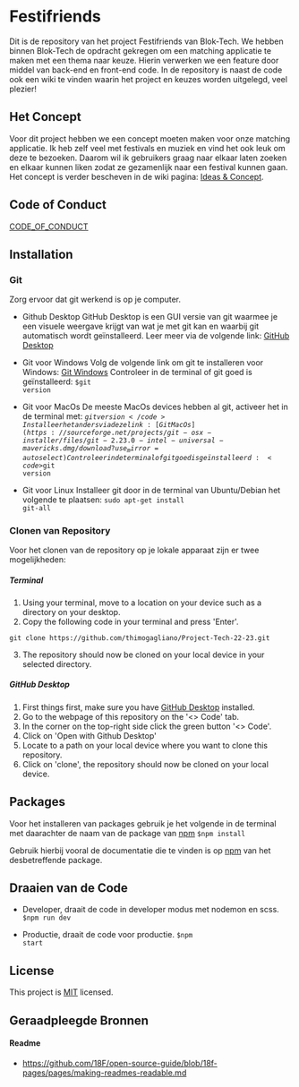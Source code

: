 # Festifriends

Dit is de repository van het project Festifriends van Blok-Tech. We hebben binnen Blok-Tech de opdracht gekregen om een matching applicatie te maken met een thema naar keuze. Hierin verwerken we een feature door middel van back-end en front-end code. In de repository is naast de code ook een wiki te vinden waarin het project en keuzes worden uitgelegd, veel plezier!

## Het Concept
Voor dit project hebben we een concept moeten maken voor onze matching applicatie. Ik heb zelf veel met festivals en muziek en vind het ook leuk om deze te bezoeken. Daarom wil ik gebruikers graag naar elkaar laten zoeken en elkaar kunnen liken zodat ze gezamenlijk naar een festival kunnen gaan. Het concept is verder bescheven in de wiki pagina: [Ideas & Concept](https://github.com/thimogagliano/Project-Tech-22-23/wiki/Concept).

## Code of Conduct
[CODE_OF_CONDUCT](https://github.com/thimogagliano/Project-Tech-22-23/blob/main/CODE_OF_CONDUCT.md)

## Installation

### Git
Zorg ervoor dat git werkend is op je computer.

* Github Desktop
GitHub Desktop is een GUI versie van git waarmee je een visuele weergave krijgt van wat je met git kan en waarbij git automatisch wordt geïnstalleerd. Leer meer via de volgende link: [GitHub Desktop](https://desktop.github.com/)

* Git voor Windows
Volg de volgende link om git te installeren voor Windows: [Git Windows](https://gitforwindows.org/)
Controleer in de terminal of git goed is geïnstalleerd:
<code>$git version</code>

* Git voor MacOs
De meeste MacOs devices hebben al git, activeer het in de terminal met:
<code>$git version</code>
Installeer het anders via deze link: [Git MacOs](https://sourceforge.net/projects/git-osx-installer/files/git-2.23.0-intel-universal-mavericks.dmg/download?use_mirror=autoselect)
Controleer in de terminal of git goed is geïnstalleerd:
<code>$git version</code>

* Git voor Linux
Installeer git door in de terminal van Ubuntu/Debian het volgende te plaatsen:
<code>sudo apt-get install git-all</code>

### Clonen van Repository
Voor het clonen van de repository op je lokale apparaat zijn er twee mogelijkheden:

##### Terminal
1. Using your terminal, move to a location on your device such as a directory on your desktop.
2. Copy the following code in your terminal and press 'Enter'. 
```
git clone https://github.com/thimogagliano/Project-Tech-22-23.git
```
3. The repository should now be cloned on your local device in your selected directory.

##### GitHub Desktop
1. First things first, make sure you have [GitHub Desktop](https://desktop.github.com/) installed.
2. Go to the webpage of this repository on the '<> Code' tab.
3. In the corner on the top-right side click the green button '<> Code'.
4. Click on 'Open with Github Desktop'
5. Locate to a path on your local device where you want to clone this repository.
6. Click on 'clone', the repository should now be cloned on your local device.

## Packages
Voor het installeren van packages gebruik je het volgende in de terminal met daarachter de naam van de package van [npm](https://www.npmjs.com/)
<code>$npm install</code>

Gebruik hierbij vooral de documentatie die te vinden is op [npm](https://www.npmjs.com/) van het desbetreffende package.

## Draaien van de Code
* Developer, draait de code in developer modus met nodemon en scss.
<code>$npm run dev</code>

* Productie, draait de code voor productie.
<code>$npm start</code>

## License
This project is [MIT](https://github.com/thimogagliano/Project-Tech-22-23/blob/main/LICENSE) licensed.

## Geraadpleegde Bronnen

#### Readme
- https://github.com/18F/open-source-guide/blob/18f-pages/pages/making-readmes-readable.md



